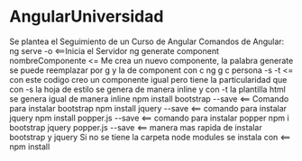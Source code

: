 # AngularUniversidad
Se plantea el Seguimiento de un Curso de Angular 
Comandos de Angular:
ng serve -o <==Inicia el Servidor
ng generate component nombreComponente <= Me crea un nuevo componente, la palabra generate se puede reemplazar por g y la de component con c
ng g c persona -s -t  <= con este codigo creo un componente igual pero tiene la particularidad que con -s la hoja de estilo se genera de manera inline y 
con -t la plantilla html se genera igual de manera inline
npm install bootstrap --save <== Comando para instalar bootstrap
npm install jquery --save  <== comando para instalar jquery
npm install popper.js --save  <== comando para instalar popper
npm i bootstrap jquery popper.js --save  <== manera mas rapida de instalar bootstrap y jquery
Si no se tiene la carpeta node modules se instala con <== npm install

